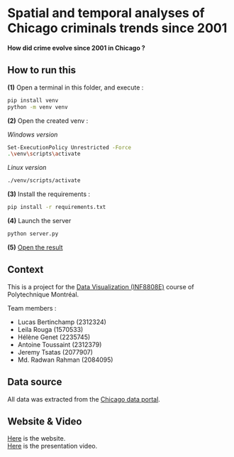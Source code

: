 # Spatial and temporal analyses of Chicago criminals trends since 2001

**How did crime evolve since 2001 in Chicago ?**

## How to run this

**(1)** Open a terminal in this folder, and execute :

```bash
pip install venv
python -m venv venv
```

**(2)** Open the created venv :

*Windows version*

```bash
Set-ExecutionPolicy Unrestricted -Force
.\venv\scripts\activate
```

*Linux version*

```bash
./venv/scripts/activate
```

**(3)** Install the requirements :

```bash
pip install -r requirements.txt
```

**(4)** Launch the server

```bash
python server.py
```

**(5)** [Open the result](http://127.0.0.1:8050/)

## Context

This is a project for the [Data Visualization (INF8808E)](https://www.professeurs.polymtl.ca/thomas.hurtut/inf8808/) course of Polytechnique Montréal.

Team members :

* Lucas Bertinchamp (2312324)
* Leila Rouga (1570533)
* Hélène Genet  (2235745) 
* Antoine Toussaint (2312379)
* Jeremy Tsatas (2077907)
* Md. Radwan Rahman (2084095)

## Data source

All data was extracted from the [Chicago data portal](https://data.cityofchicago.org/Public-Safety/Crimes-2001-to-Present/ijzp-q8t2/about_data).

## Website & Video

[Here](https://chicago-crimes.onrender.com) is the website.  
[Here](https://www.loom.com/share/6399725cf0ac4be58722145cbb481372?sid=3a06aab2-73c5-4105-9be1-8abc5b1daeb2) is the presentation video.
